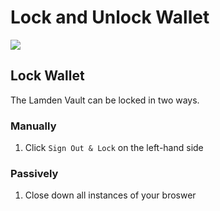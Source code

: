 
# Lock and Unlock Wallet


![](../../img/wallet/gif/1.0.0_lock_unlock.gif)

## Lock Wallet
The Lamden Vault can be locked in two ways.

### Manually
1. Click `Sign Out & Lock` on the left-hand side 

### Passively
1. Close down all instances of your broswer